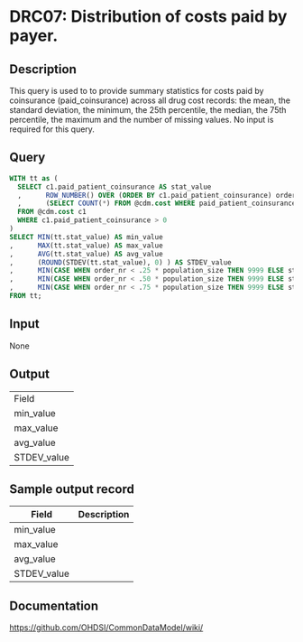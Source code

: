 <!---
Group:drug cost
Name:DRC07 Distribution of costs paid by payer.
Author:Patrick Ryan
CDM Version: 5.0
-->

# DRC07: Distribution of costs paid by payer.

## Description
This query is used to to provide summary statistics for costs paid by coinsurance (paid_coinsurance) across all drug cost records: the mean, the standard deviation, the minimum, the 25th percentile, the median, the 75th percentile, the maximum and the number of missing values. No input is required for this query.

## Query
```sql
WITH tt as (
  SELECT c1.paid_patient_coinsurance AS stat_value
  ,      ROW_NUMBER() OVER (ORDER BY c1.paid_patient_coinsurance) order_nr
  ,      (SELECT COUNT(*) FROM @cdm.cost WHERE paid_patient_coinsurance > 0) AS population_size
  FROM @cdm.cost c1
  WHERE c1.paid_patient_coinsurance > 0
)
SELECT MIN(tt.stat_value) AS min_value
,      MAX(tt.stat_value) AS max_value
,      AVG(tt.stat_value) AS avg_value
,      (ROUND(STDEV(tt.stat_value), 0) ) AS STDEV_value
,      MIN(CASE WHEN order_nr < .25 * population_size THEN 9999 ELSE stat_value END) AS percentile_25
,      MIN(CASE WHEN order_nr < .50 * population_size THEN 9999 ELSE stat_value END) AS median_value
,      MIN(CASE WHEN order_nr < .75 * population_size THEN 9999 ELSE stat_value END) AS percentile_75
FROM tt;
```

## Input

None

## Output

|   |
| --- |
|  Field |  Description |
| min_value | The portion of the drug expenses due to the cost charged by the manufacturer for the drug, typically a percentage of the Average Wholesale Price. |
| max_value |   |
| avg_value |   |
| STDEV_value |   |

## Sample output record

|  Field |  Description |
| --- | --- |
| min_value |   |
| max_value |   |
| avg_value |   |
| STDEV_value |   |



## Documentation
https://github.com/OHDSI/CommonDataModel/wiki/
